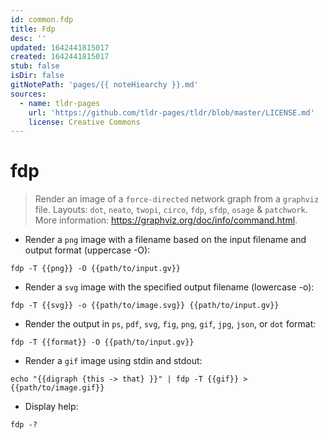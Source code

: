 ```yaml
---
id: common.fdp
title: Fdp
desc: ''
updated: 1642441815017
created: 1642441815017
stub: false
isDir: false
gitNotePath: 'pages/{{ noteHiearchy }}.md'
sources:
  - name: tldr-pages
    url: 'https://github.com/tldr-pages/tldr/blob/master/LICENSE.md'
    license: Creative Commons
---
```

# fdp

> Render an image of a `force-directed` network graph from a `graphviz` file.
> Layouts: `dot`, `neato`, `twopi`, `circo`, `fdp`, `sfdp`, `osage` & `patchwork`.
> More information: <https://graphviz.org/doc/info/command.html>.

- Render a `png` image with a filename based on the input filename and output format (uppercase -O):

`fdp -T {{png}} -O {{path/to/input.gv}}`

- Render a `svg` image with the specified output filename (lowercase -o):

`fdp -T {{svg}} -o {{path/to/image.svg}} {{path/to/input.gv}}`

- Render the output in `ps`, `pdf`, `svg`, `fig`, `png`, `gif`, `jpg`, `json`, or `dot` format:

`fdp -T {{format}} -O {{path/to/input.gv}}`

- Render a `gif` image using stdin and stdout:

`echo "{{digraph {this -> that} }}" | fdp -T {{gif}} > {{path/to/image.gif}}`

- Display help:

`fdp -?`

